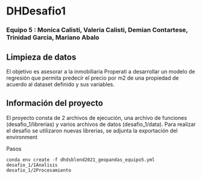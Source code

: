 # DHDesafio1

### Equipo 5 : Monica Calisti, Valeria Calisti, Demian Contartese, Trinidad Garcia, Mariano Abalo

## Limpieza de datos

El objetivo es asesorar a la inmobiliaria Properati a desarrollar un modelo de regresión que permita predecir el precio por m2 de una propiedad de acuerdo al dataset definido y sus variables.

## Información del proyecto
El proyecto consta de 2 archivos de ejecución, una archivo de funciones (desafio_1/librerias) y varios archivos de datos (desafio_1/data). Para realizar el desafio se utilizaron nuevas librerias, se adjunta la exportación del environment

Pasos

    conda env create -f dhdsblend2021_geopandas_equipo5.yml
    desafio_1/1Analisis
    desafio_1/2Procesamiento


                
